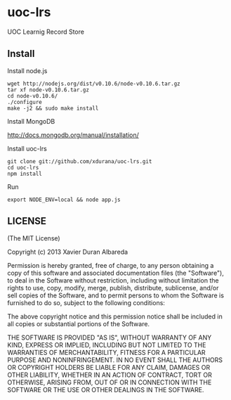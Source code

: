# uoc-lrs

UOC Learnig Record Store

Install
-----------

Install node.js

    wget http://nodejs.org/dist/v0.10.6/node-v0.10.6.tar.gz
    tar xf node-v0.10.6.tar.gz
    cd node-v0.10.6/
    ./configure
    make -j2 && sudo make install

Install MongoDB

  http://docs.mongodb.org/manual/installation/

Install uoc-lrs

    git clone git://github.com/xdurana/uoc-lrs.git
    cd uoc-lrs
    npm install

Run

    export NODE_ENV=local && node app.js

## LICENSE

(The MIT License)

Copyright (c) 2013 Xavier Duran Albareda

Permission is hereby granted, free of charge, to any person obtaining a copy of this software and associated documentation files (the "Software"), to deal in the Software without restriction, including without limitation the rights to use, copy, modify, merge, publish, distribute, sublicense, and/or sell copies of the Software, and to permit persons to whom the Software is furnished to do so, subject to the following conditions:

The above copyright notice and this permission notice shall be included in all copies or substantial portions of the Software.

THE SOFTWARE IS PROVIDED "AS IS", WITHOUT WARRANTY OF ANY KIND, EXPRESS OR IMPLIED, INCLUDING BUT NOT LIMITED TO THE WARRANTIES OF MERCHANTABILITY, FITNESS FOR A PARTICULAR PURPOSE AND NONINFRINGEMENT. IN NO EVENT SHALL THE AUTHORS OR COPYRIGHT HOLDERS BE LIABLE FOR ANY CLAIM, DAMAGES OR OTHER LIABILITY, WHETHER IN AN ACTION OF CONTRACT, TORT OR OTHERWISE, ARISING FROM, OUT OF OR IN CONNECTION WITH THE SOFTWARE OR THE USE OR OTHER DEALINGS IN THE SOFTWARE.
